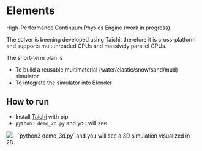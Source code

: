 # Elements
High-Performance Continuum Physics Engine (work in progress). 

The solver is beening developed using Taichi, therefore it is cross-platform and supports multithreaded CPUs and massively parallel GPUs. 

The short-term plan is
 - To build a reusable multimaterial (water/elastic/snow/sand/mud) simulator
 - To integrate the simulator into Blender

## How to run
 - Install [Taichi](https://github.com/yuanming-hu/taichi) with pip
 - `python3 demo_2d.py` and you will see
 <img src="https://github.com/yuanming-hu/public_files/raw/master/graphics/elements/demo_2d.gif">
 - `python3 demo_3d.py` and you will see a 3D simulation visualized in 2D.
